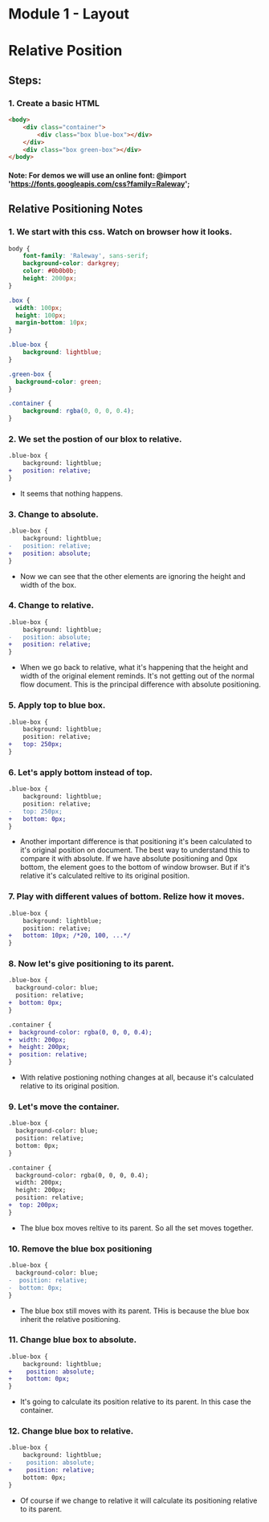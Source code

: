 # Module 1 - Layout

# Relative Position

## Steps:

### 1. Create a basic HTML

```html
<body>
    <div class="container">
        <div class="box blue-box"></div>
    </div>
    <div class="box green-box"></div>
</body>
``` 
#### Note: For demos we will use an online font: @import 'https://fonts.googleapis.com/css?family=Raleway';

## Relative Positioning Notes

### 1. We start with this css. Watch on browser how it looks.

```css
body {
    font-family: 'Raleway', sans-serif;
    background-color: darkgrey;
    color: #0b0b0b;
    height: 2000px;
}

.box {
  width: 100px;
  height: 100px;
  margin-bottom: 10px;
}

.blue-box {
    background: lightblue;
}

.green-box {
  background-color: green;
}

.container {
    background: rgba(0, 0, 0, 0.4);
}
```
### 2. We set the postion of our blox to relative.

```diff
.blue-box {
    background: lightblue;
+   position: relative;
}
```

* It seems that nothing happens.

### 3. Change to absolute.

```diff
.blue-box {
    background: lightblue;
-   position: relative;
+   position: absolute;
}
```

* Now we can see that the other elements are ignoring the height and width of the box.

### 4. Change to relative.

```diff
.blue-box {
    background: lightblue;
-   position: absolute;
+   position: relative;
}
```
* When we go back to relative, what it's happening that the height and width of the original element reminds. It's not getting out of the normal flow document. This is the principal difference with absolute positioning.

### 5. Apply top to blue box.

```diff
.blue-box {
    background: lightblue;
    position: relative;
+   top: 250px;    
}
```

### 6. Let's apply bottom instead of top.

```diff
.blue-box {
    background: lightblue;
    position: relative;
-   top: 250px;
+   bottom: 0px;    
}
```

* Another important difference is that positioning it's been calculated to it's original position on document. The best way to understand this to compare it with absolute. If we have absolute positioning and 0px bottom, the element goes to the bottom of window browser. But if it's relative it's calculated reltive to its original position.

### 7. Play with different values of bottom. Relize how it moves.

```diff
.blue-box {
    background: lightblue;
    position: relative;
+   bottom: 10px; /*20, 100, ...*/    
}
```

### 8. Now let's give positioning to its parent.

```diff
.blue-box {
  background-color: blue;
  position: relative;
+  bottom: 0px;
}

.container {
+  background-color: rgba(0, 0, 0, 0.4);
+  width: 200px;
+  height: 200px;
+  position: relative;
}
```
* With relative postioning nothing changes at all, because it's calculated relative to its original position.

### 9. Let's move the container.

```diff
.blue-box {
  background-color: blue;
  position: relative;
  bottom: 0px;
}

.container {
  background-color: rgba(0, 0, 0, 0.4);
  width: 200px;
  height: 200px;
  position: relative;
+  top: 200px;
}
```

* The blue box moves reltive to its parent. So all the set moves together.

### 10. Remove the blue box positioning

```diff
.blue-box {
  background-color: blue;
-  position: relative;
-  bottom: 0px;
}
```

* The blue box still moves with its parent. THis is because the blue box inherit the relative positioning.

### 11. Change blue box to absolute.

```diff
.blue-box {
    background: lightblue;
+    position: absolute;
+    bottom: 0px;
}
```
* It's going to calculate its position relative to its parent. In this case the container. 

### 12. Change blue  box to relative.

```diff
.blue-box {
    background: lightblue;
-    position: absolute;
+    position: relative;
    bottom: 0px;
}
```

* Of course if we change to relative it will calculate its positioning relative to its parent.